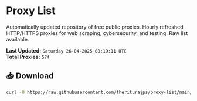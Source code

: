 # Proxy List

Automatically updated repository of free public proxies. Hourly refreshed HTTP/HTTPS proxies for web scraping, cybersecurity, and testing. Raw list available.

**Last Updated:** `Saturday 26-04-2025 08:19:11 UTC`  
**Total Proxies:** `574`

## 📥 Download
```bash
curl -O https://raw.githubusercontent.com/theriturajps/proxy-list/main/proxies.txt
